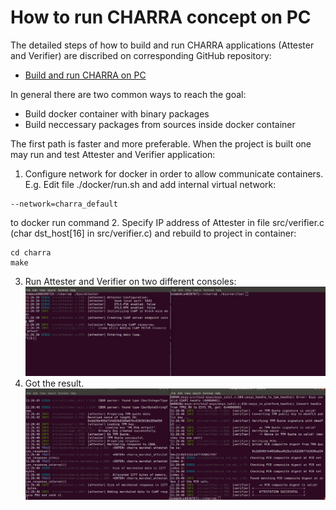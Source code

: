 # How to run CHARRA concept on PC

The detailed steps of how to build and run CHARRA applications (Attester and Verifier) are
discribed on corresponding GitHub repository:
 - [Build and run CHARRA on PC](https://github.com/Fraunhofer-SIT/charra#build-and-run)

In general there are two common ways to reach the goal:
* Build docker container with binary packages
* Build neccessary packages from sources inside docker container

The first path is faster and more preferable. When the project is built one may run and test
Attester and Verifier application:
1. Configure network for docker in order to allow communicate containers.
E.g. Edit file ./docker/run.sh and add internal virtual network:
```
--network=charra_default
```
to docker run command
2. Specify IP address of Attester in file src/verifier.c (char dst_host[16] in src/verifier.c)
and rebuild to project in container:
```
cd charra
make
```
3. Run Attester and Verifier on two different consoles:
![Attester](images/fobnail-run-attester-verifier.png)
4. Got the result.
![Verifier](images/fobnail-attestation-results.png)


